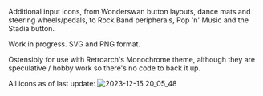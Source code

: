 Additional input icons, from Wonderswan button layouts, dance mats and steering wheels/pedals, to Rock Band peripherals, Pop 'n' Music and the Stadia button.

Work in progress. SVG and PNG format.

Ostensibly for use with Retroarch's Monochrome theme, although they are speculative / hobby work so there's no code to back it up.

All icons as of last update:
![2023-12-15 20_05_48](https://github.com/Jaffacakelover/retroarch-assets-extended-input/assets/3490850/7824898d-408c-4dfb-a912-9b72ac3b921e)
